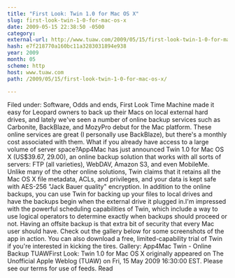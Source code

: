 ```yaml
---
title: "First Look: Twin 1.0 for Mac OS X"
slug: first-look-twin-1-0-for-mac-os-x
date: 2009-05-15 22:38:50 -0500
category: 
external-url: http://www.tuaw.com/2009/05/15/first-look-twin-1-0-for-mac-os-x/
hash: e7f218770a160bc11a3283031894e938
year: 2009
month: 05
scheme: http
host: www.tuaw.com
path: /2009/05/15/first-look-twin-1-0-for-mac-os-x/

---
```


Filed under: Software, Odds and ends, First Look
Time Machine made it easy for Leopard owners to back up their Macs on local external hard drives, and lately we've seen a number of online backup services such as Carbonite, BackBlaze, and MozyPro debut for the Mac platform. These online services are great (I personally use BackBlaze), but there's a monthly cost associated with them. What if you already have access to a large volume of server space?App4Mac has just announced Twin 1.0 for Mac OS X (US$39.67, 29.00), an online backup solution that works with all sorts of servers: FTP (all varieties), WebDAV, Amazon S3, and even MobileMe. Unlike many of the other online solutions, Twin claims that it retains all the Mac OS X file metadata, ACLs, and privileges, and your data is kept safe with AES-256 "Jack Bauer quality" encryption. In addition to the online backups, you can use Twin for backing up your files to local drives and have the backups begin when the external drive it plugged in.I'm impressed with the powerful scheduling capabilities of Twin, which include a way to use logical operators to determine exactly when backups should proceed or not. Having an offsite backup is that extra bit of security that every Mac user should have. Check out the gallery below for some screenshots of the app in action. You can also download a free, limited-capability trial of Twin if you're interested in kicking the tires. 
Gallery: App4Mac Twin - Online Backup
TUAWFirst Look: Twin 1.0 for Mac OS X originally appeared on The Unofficial Apple Weblog (TUAW) on Fri, 15 May 2009 16:30:00 EST.  Please see our terms for use of feeds.
Read
